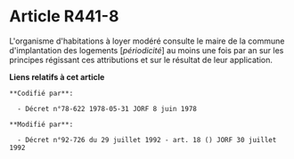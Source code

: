 # Article R441-8

L'organisme d'habitations à loyer modéré consulte le maire de la commune d'implantation des logements [*périodicité*] au
moins une fois par an sur les principes régissant ces attributions et sur le résultat de leur application.

**Liens relatifs à cet article**

	**Codifié par**:

	  - Décret n°78-622 1978-05-31 JORF 8 juin 1978

	**Modifié par**:

	  - Décret n°92-726 du 29 juillet 1992 - art. 18 () JORF 30 juillet 1992
